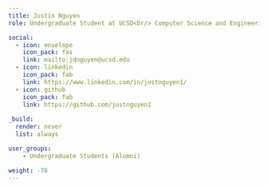 ```yaml
---
title: Justin Nguyen
role: Undergraduate Student at UCSD<br/> Computer Science and Engineering

social:
  - icon: envelope
    icon_pack: fas
    link: mailto:jdnguyen@ucsd.edu
  - icon: linkedin
    icon_pack: fab
    link: https://www.linkedin.com/in/justnguyen1/
  - icon: github
    icon_pack: fab
    link: https://github.com/justnguyen1
    
_build:
  render: never
  list: always

user_groups:
    - Undergraduate Students (Alumni)

weight: -78
---
```

